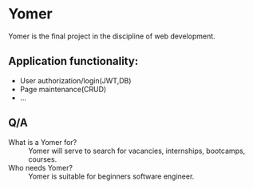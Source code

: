 <h1>Yomer</h1>
<p>Yomer is the final project in the discipline of web development.</p>
<h2>Application functionality:</h2>
  <ul>
    <li>User authorization/login(JWT,DB)</li>
    <li>Page maintenance(CRUD)</li>
    <li>...</li>
</ul>
<h2>Q/A</h2>
<dl>
    <dt>What is a Yomer for?</dt>
    <dd>Yomer will serve to search for vacancies, internships, bootcamps, courses.</dd>
    <dt>Who needs Yomer?</dt>
    <dd>Yomer is suitable for beginners software engineer.</dd>
</dl>
